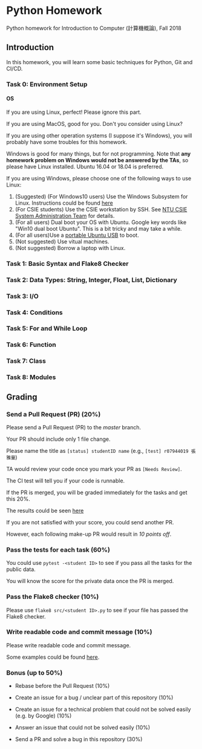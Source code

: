 # Python Homework
Python homework for Introduction to Computer (計算機概論), Fall 2018

## Introduction

In this homework, you will learn some basic techniques for Python, Git and CI/CD.


### Task 0: Environment Setup

#### OS

If you are using Linux, perfect! Please ignore this part.

If you are using MacOS, good for you. Don't you consider using Linux?

If you are using other operation systems (I suppose it's Windows), you will probably have some troubles for this homework.

Windows is good for many things, but for not programming. Note that **any homework problem on Windows would not be answered by the TAs**, so please have Linux installed. Ubuntu 16.04 or 18.04 is preferred.

If you are using Windows, please choose one of the following ways to use Linux:
1. (Suggested) (For Windows10 users) Use the Windows Subsystem for Linux. Instructions could be found [here](https://docs.microsoft.com/en-us/windows/wsl/install-win10)
2. (For CSIE students) Use the CSIE workstation by SSH. See [NTU CSIE System Administration Team](https://wslab.csie.ntu.edu.tw/SSH_tutorial.html) for details.
3. (For all users) Dual boot your OS with Ubuntu. Google key words like "Win10 dual boot Ubuntu". This is a bit tricky and may take a while.
4. (For all users)Use a [portable Ubuntu USB](https://tutorials.ubuntu.com/tutorial/tutorial-create-a-usb-stick-on-windows#0) to boot.
5. (Not suggested)  Use vitual machines.
6. (Not suggested) Borrow a laptop with Linux.


### Task 1: Basic Syntax and Flake8 Checker

### Task 2: Data Types: String, Integer, Float, List, Dictionary

### Task 3: I/O

### Task 4: Conditions

### Task 5: For and While Loop

### Task 6: Function

### Task 7: Class

### Task 8: Modules


## Grading

### Send a Pull Request (PR) (20%)

Please send a Pull Request (PR) to the *master* branch.

Your PR should include only 1 file change.

Please name the title as `[status] studentID name` (e.g., `[test] r07944019 張雅量`)

TA would review your code once you mark your PR as `[Needs Review]`.

The CI test will tell you if your code is runnable.

If the PR is merged, you will be graded immediately for the tasks and get this 20%.

The results could be seen [here]()

If you are not satisfied with your score, you could send another PR.

However, each following make-up PR would result in *10 points off*.


### Pass the tests for each task (60%)

You could use `pytest -<student ID>` to see if you pass all the tasks for the public data.

You will know the score for the private data once the PR is merged.

### Pass the Flake8 checker (10%)

Please use `flake8 src/<student ID>.py` to see if your file has passed the Flake8 checker.

### Write readable code and commit message (10%)

Please write readable code and commit message.

Some examples could be found [here]().

### Bonus (up to 50%)

* Rebase before the Pull Request (10%)

* Create an issue for a bug / unclear part of this repository (10%)

* Create an issue for a technical problem that could not be solved easily (e.g. by Google) (10%)

* Answer an issue that could not be solved easily (10%)

* Send a PR and solve a bug in this repository (30%)



